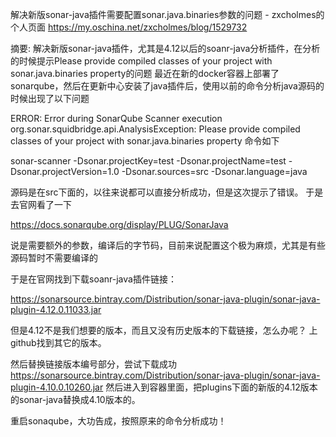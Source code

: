 解决新版sonar-java插件需要配置sonar.java.binaries参数的问题 - zxcholmes的个人页面 https://my.oschina.net/zxcholmes/blog/1529732

摘要: 解决新版sonar-java插件，尤其是4.12以后的soanr-java分析插件，在分析的时候提示Please provide compiled classes of your project with sonar.java.binaries property的问题
最近在新的docker容器上部署了sonarqube，然后在更新中心安装了java插件后，使用以前的命令分析java源码的时候出现了以下问题

ERROR: Error during SonarQube Scanner execution
org.sonar.squidbridge.api.AnalysisException: Please provide compiled classes of your project with sonar.java.binaries property
命令如下

sonar-scanner -Dsonar.projectKey=test -Dsonar.projectName=test -Dsonar.projectVersion=1.0 -Dsonar.sources=src -Dsonar.language=java

源码是在src下面的，以往来说都可以直接分析成功，但是这次提示了错误。
于是去官网看了一下

https://docs.sonarqube.org/display/PLUG/SonarJava



说是需要额外的参数，编译后的字节码，目前来说配置这个极为麻烦，尤其是有些源码暂时不需要编译的



于是在官网找到下载soanr-java插件链接：

https://sonarsource.bintray.com/Distribution/sonar-java-plugin/sonar-java-plugin-4.12.0.11033.jar

但是4.12不是我们想要的版本，而且又没有历史版本的下载链接，怎么办呢？
上github找到其它的版本。


然后替换链接版本编号部分，尝试下载成功
https://sonarsource.bintray.com/Distribution/sonar-java-plugin/sonar-java-plugin-4.10.0.10260.jar
然后进入到容器里面，把plugins下面的新版的4.12版本的sonar-java替换成4.10版本的。

重启sonaqube，大功告成，按照原来的命令分析成功！